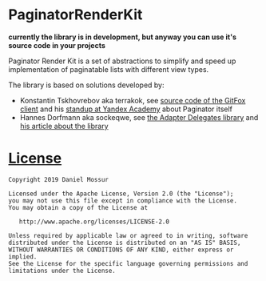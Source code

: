 # PaginatorRenderKit

**currently the library is in development, but anyway you can use it's source code in your projects**

Paginator Render Kit is a set of abstractions to simplify and speed up implementation of paginatable lists with different view types.

The library is based on solutions developed by:
* Konstantin Tskhovrebov aka terrakok, see [source code of the GitFox client](https://gitlab.com/terrakok/gitlab-client) and his [standup at Yandex Academy](https://www.youtube.com/watch?v=h5afEeuI0GQ) about Paginator itself
* Hannes Dorfmann aka sockeqwe, see [the Adapter Delegates library](https://github.com/sockeqwe/AdapterDelegates) and [his article about the library](http://hannesdorfmann.com/android/adapter-delegates)

# [License](https://github.com/DeMoss15/PaginatorRenderKit/blob/master/LICENSE)
```
Copyright 2019 Daniel Mossur

Licensed under the Apache License, Version 2.0 (the "License");
you may not use this file except in compliance with the License.
You may obtain a copy of the License at

   http://www.apache.org/licenses/LICENSE-2.0

Unless required by applicable law or agreed to in writing, software
distributed under the License is distributed on an "AS IS" BASIS,
WITHOUT WARRANTIES OR CONDITIONS OF ANY KIND, either express or implied.
See the License for the specific language governing permissions and
limitations under the License.
```
